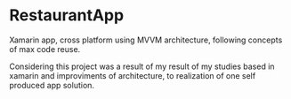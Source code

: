 # RestaurantApp
Xamarin app, cross platform using MVVM architecture, following concepts of max code reuse.

Considering this project was a result of my result of my studies based in xamarin and improviments of architecture, to realization of one self produced app solution.
